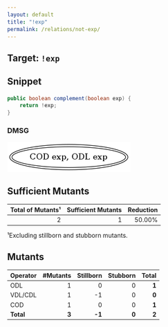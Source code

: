 ```yaml
---
layout: default
title: "!exp"
permalink: /relations/not-exp/
---
```


## Target: ``!exp``

## Snippet


```java
public boolean complement(boolean exp) {
    return !exp;
}
```


### DMSG

![image](images/dmsg_not-exp.png)

## Sufficient Mutants


|Total of Mutants¹    | Sufficient Mutants |Reduction |
|                ---: |               ---: |     ---: |  
| 2                   | 1                  |50.00%    |

¹Excluding stillborn and stubborn mutants.

## Mutants



| Operator | #Mutants | Stillborn | Stubborn | Total  |
| :---     |     ---: |      ---: |     ---: |   ---: |
| ODL      | 1        | 0         | 0        | **1**  |
| VDL/CDL  | 1        | -1        | 0        | **0**  |
| COD      | 1        | 0         | 0        | **1**  |
|**Total** | **3**    | **-1**    | **0**    | **2**  |
